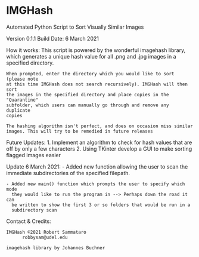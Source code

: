 # IMGHash
 Automated Python Script to Sort Visually Similar Images

 Version 0.1.1
 Build Date: 6 March 2021

How it works:
    This script is powered by the wonderful imagehash library, which generates
    a unique hash value for all .png and .jpg images in a specified directory.

    When prompted, enter the directory which you would like to sort (please note
    at this time IMGHash does not search recursively). IMGHash will then sort
    the images in the specified directory and place copies in the "Quarantine"
    subfolder, which users can manually go through and remove any duplicate
    copies

    The hashing algorithm isn't perfect, and does on occasion miss similar
    images. This will try to be remedied in future releases

Future Updates:
    1. Implement an algorithm to check for hash values that are off by only
       a few characters
    2. Using TKinter develop a GUI to make sorting flagged images easier

Update 6 March 2021:
    - Added new function allowing the user to scan the immediate subdirectories
      of the specified filepath.

    - Added new main() function which prompts the user to specify which mode
      they would like to run the program in --> Perhaps down the road it can
      be written to show the first 3 or so folders that would be run in a
      subdirectory scan

Contact & Credits:

    IMGHash ©2021 Robert Sammataro
          robbysam@udel.edu

    imagehash library by Johannes Buchner

